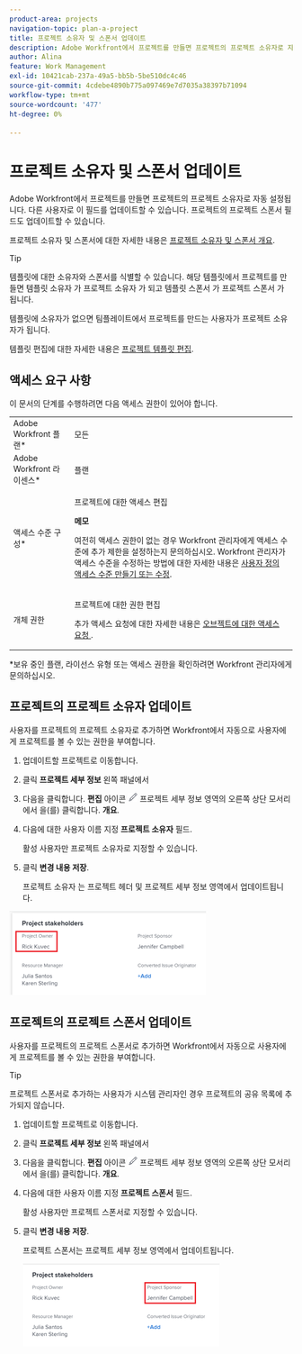 ```yaml
---
product-area: projects
navigation-topic: plan-a-project
title: 프로젝트 소유자 및 스폰서 업데이트
description: Adobe Workfront에서 프로젝트를 만들면 프로젝트의 프로젝트 소유자로 자동 설정됩니다. 다른 사용자로 이 필드를 업데이트할 수 있습니다. 프로젝트의 프로젝트 스폰서 필드도 업데이트할 수 있습니다.
author: Alina
feature: Work Management
exl-id: 10421cab-237a-49a5-bb5b-5be510dc4c46
source-git-commit: 4cdebe4890b775a097469e7d7035a38397b71094
workflow-type: tm+mt
source-wordcount: '477'
ht-degree: 0%

---
```


# 프로젝트 소유자 및 스폰서 업데이트

Adobe Workfront에서 프로젝트를 만들면 프로젝트의 프로젝트 소유자로 자동 설정됩니다. 다른 사용자로 이 필드를 업데이트할 수 있습니다. 프로젝트의 프로젝트 스폰서 필드도 업데이트할 수 있습니다.

프로젝트 소유자 및 스폰서에 대한 자세한 내용은 [프로젝트 소유자 및 스폰서 개요](../../../manage-work/projects/planning-a-project/project-owners-and-sponsors.md).

>[!TIP]
>
>템플릿에 대한 소유자와 스폰서를 식별할 수 있습니다. 해당 템플릿에서 프로젝트를 만들면 템플릿 소유자 가 프로젝트 소유자 가 되고 템플릿 스폰서 가 프로젝트 스폰서 가 됩니다.
>
>템플릿에 소유자가 없으면 팀플레이트에서 프로젝트를 만드는 사용자가 프로젝트 소유자가 됩니다.
>
>템플릿 편집에 대한 자세한 내용은 [프로젝트 템플릿 편집](../../../manage-work/projects/create-and-manage-templates/edit-templates.md).

## 액세스 요구 사항

<!--drafted for P&P:

<table style="table-layout:auto"> 
 <col> 
 <col> 
 <tbody> 
  <tr> 
   <td role="rowheader">Adobe Workfront plan*</td> 
   <td> <p>Any</p> <p>  </p> </td> 
  </tr> 
  <tr> 
   <td role="rowheader">Adobe Workfront license*</td> 
   <td> <p>Current license: Standard </p> 
   Or
   <p>Legacy license: Plan </p> 
   </td> 
  </tr> 
  <tr> 
   <td role="rowheader">Access level configurations*</td> 
   <td> <p>Edit access to Projects</p> <p><b>NOTE</b>
   
   If you still don't have access, ask your Workfront administrator if they set additional restrictions in your access level. For information on how a Workfront administrator can modify your access level, see <a href="../../../administration-and-setup/add-users/configure-and-grant-access/create-modify-access-levels.md" class="MCXref xref">Create or modify custom access levels</a>.</p> </td> 
  </tr> 
  <tr> 
   <td role="rowheader">Object permissions</td> 
   <td> <p>Edit permissions to a project</p> <p>For information on requesting additional access, see <a href="../../../workfront-basics/grant-and-request-access-to-objects/request-access.md" class="MCXref xref">Request access to objects </a>.</p> </td> 
  </tr> 
 </tbody> 
</table>
-->

이 문서의 단계를 수행하려면 다음 액세스 권한이 있어야 합니다.

<table style="table-layout:auto"> 
 <col> 
 <col> 
 <tbody> 
  <tr> 
   <td role="rowheader">Adobe Workfront 플랜*</td> 
   <td> <p>모든</p> <p>  </p> </td> 
  </tr> 
  <tr> 
   <td role="rowheader">Adobe Workfront 라이센스*</td> 
   <td> <p>플랜 </p> </td> 
  </tr> 
  <tr> 
   <td role="rowheader">액세스 수준 구성*</td> 
   <td> <p>프로젝트에 대한 액세스 편집</p> <p><b>메모</b>

여전히 액세스 권한이 없는 경우 Workfront 관리자에게 액세스 수준에 추가 제한을 설정하는지 문의하십시오. Workfront 관리자가 액세스 수준을 수정하는 방법에 대한 자세한 내용은 <a href="../../../administration-and-setup/add-users/configure-and-grant-access/create-modify-access-levels.md" class="MCXref xref">사용자 정의 액세스 수준 만들기 또는 수정</a>.</p> </td>
</tr> 
  <tr> 
   <td role="rowheader">개체 권한</td> 
   <td> <p>프로젝트에 대한 권한 편집</p> <p>추가 액세스 요청에 대한 자세한 내용은 <a href="../../../workfront-basics/grant-and-request-access-to-objects/request-access.md" class="MCXref xref">오브젝트에 대한 액세스 요청 </a>.</p> </td> 
  </tr> 
 </tbody> 
</table>

&#42;보유 중인 플랜, 라이선스 유형 또는 액세스 권한을 확인하려면 Workfront 관리자에게 문의하십시오.

## 프로젝트의 프로젝트 소유자 업데이트

사용자를 프로젝트의 프로젝트 소유자로 추가하면 Workfront에서 자동으로 사용자에게 프로젝트를 볼 수 있는 권한을 부여합니다.

1. 업데이트할 프로젝트로 이동합니다.
1. 클릭 **프로젝트 세부 정보** 왼쪽 패널에서
1. 다음을 클릭합니다. **편집** 아이콘 ![](assets/qs-edit-icon.png) 프로젝트 세부 정보 영역의 오른쪽 상단 모서리에서 을(를) 클릭합니다.  **개요**.

1. 다음에 대한 사용자 이름 지정 **프로젝트 소유자** 필드.

   활성 사용자만 프로젝트 소유자로 지정할 수 있습니다.

1. 클릭  **변경 내용 저장**.

   프로젝트 소유자 는 프로젝트 헤더 및 프로젝트 세부 정보 영역에서 업데이트됩니다.

![](assets/project-stakeholders-owner-highlighted-nwe-350x149.png)

## 프로젝트의 프로젝트 스폰서 업데이트

사용자를 프로젝트의 프로젝트 스폰서로 추가하면 Workfront에서 자동으로 사용자에게 프로젝트를 볼 수 있는 권한을 부여합니다.

>[!TIP]
>
>프로젝트 스폰서로 추가하는 사용자가 시스템 관리자인 경우 프로젝트의 공유 목록에 추가되지 않습니다.

1. 업데이트할 프로젝트로 이동합니다.
1. 클릭 **프로젝트 세부 정보** 왼쪽 패널에서
1. 다음을 클릭합니다. **편집** 아이콘 ![](assets/qs-edit-icon.png) 프로젝트 세부 정보 영역의 오른쪽 상단 모서리에서 을(를) 클릭합니다.  **개요**.

1. 다음에 대한 사용자 이름 지정 **프로젝트 스폰서** 필드.

   활성 사용자만 프로젝트 스폰서로 지정할 수 있습니다.

1. 클릭  **변경 내용 저장**.

   프로젝트 스폰서는 프로젝트 세부 정보 영역에서 업데이트됩니다.

   ![](assets/project-stakeholders-sponsor-highlighted-nwe-350x147.png)
